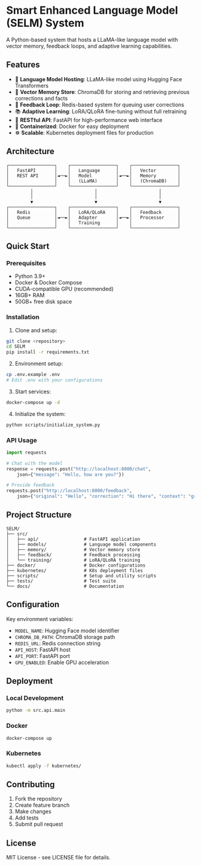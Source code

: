 # Smart Enhanced Language Model (SELM) System

A Python-based system that hosts a LLaMA-like language model with vector memory, feedback loops, and adaptive learning capabilities.

## Features

- 🤖 **Language Model Hosting**: LLaMA-like model using Hugging Face Transformers
- 🧠 **Vector Memory Store**: ChromaDB for storing and retrieving previous corrections and facts
- 🔄 **Feedback Loop**: Redis-based system for queuing user corrections
- 📚 **Adaptive Learning**: LoRA/QLoRA fine-tuning without full retraining
- 🚀 **RESTful API**: FastAPI for high-performance web interface
- 🐳 **Containerized**: Docker for easy deployment
- ☸️ **Scalable**: Kubernetes deployment files for production

## Architecture

```
┌─────────────────┐    ┌─────────────────┐    ┌─────────────────┐
│   FastAPI       │    │   Language      │    │   Vector        │
│   REST API      │◄──►│   Model         │◄──►│   Memory        │
│                 │    │   (LLaMA)       │    │   (ChromaDB)    │
└─────────────────┘    └─────────────────┘    └─────────────────┘
         │                       │                       │
         │                       │                       │
         ▼                       ▼                       ▼
┌─────────────────┐    ┌─────────────────┐    ┌─────────────────┐
│   Redis         │    │   LoRA/QLoRA    │    │   Feedback      │
│   Queue         │◄──►│   Adapter       │◄──►│   Processor     │
│                 │    │   Training      │    │                 │
└─────────────────┘    └─────────────────┘    └─────────────────┘
```

## Quick Start

### Prerequisites

- Python 3.9+
- Docker & Docker Compose
- CUDA-compatible GPU (recommended)
- 16GB+ RAM
- 50GB+ free disk space

### Installation

1. Clone and setup:
```bash
git clone <repository>
cd SELM
pip install -r requirements.txt
```

2. Environment setup:
```bash
cp .env.example .env
# Edit .env with your configurations
```

3. Start services:
```bash
docker-compose up -d
```

4. Initialize the system:
```bash
python scripts/initialize_system.py
```

### API Usage

```python
import requests

# Chat with the model
response = requests.post("http://localhost:8000/chat", 
    json={"message": "Hello, how are you?"})

# Provide feedback
requests.post("http://localhost:8000/feedback", 
    json={"original": "Hello", "correction": "Hi there", "context": "greeting"})
```

## Project Structure

```
SELM/
├── src/
│   ├── api/                 # FastAPI application
│   ├── models/              # Language model components
│   ├── memory/              # Vector memory store
│   ├── feedback/            # Feedback processing
│   └── training/            # LoRA/QLoRA training
├── docker/                  # Docker configurations
├── kubernetes/              # K8s deployment files
├── scripts/                 # Setup and utility scripts
├── tests/                   # Test suite
└── docs/                    # Documentation 
```

## Configuration

Key environment variables:

- `MODEL_NAME`: Hugging Face model identifier
- `CHROMA_DB_PATH`: ChromaDB storage path
- `REDIS_URL`: Redis connection string
- `API_HOST`: FastAPI host
- `API_PORT`: FastAPI port
- `GPU_ENABLED`: Enable GPU acceleration

## Deployment

### Local Development
```bash
python -m src.api.main
```

### Docker
```bash
docker-compose up
```

### Kubernetes
```bash
kubectl apply -f kubernetes/
```

## Contributing

1. Fork the repository
2. Create feature branch
3. Make changes
4. Add tests
5. Submit pull request

## License

MIT License - see LICENSE file for details.
